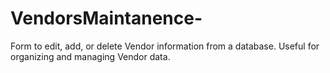 # VendorsMaintanence-
Form to edit, add, or delete Vendor information from a database. Useful for organizing and managing Vendor data.
